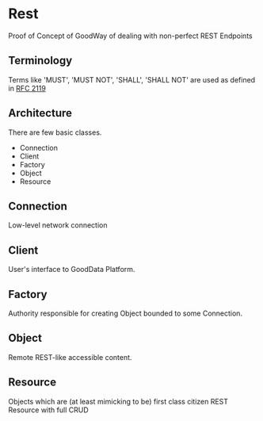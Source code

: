 # Rest

Proof of Concept of GoodWay of dealing with non-perfect REST Endpoints

## Terminology

Terms like 'MUST', 'MUST NOT', 'SHALL', 'SHALL NOT' are used as defined in [RFC 2119](https://www.ietf.org/rfc/rfc2119.txt)

## Architecture

There are few basic classes.

- Connection
- Client
- Factory
- Object
- Resource

## Connection

Low-level network connection

## Client

User's interface to GoodData Platform.

## Factory

Authority responsible for creating Object bounded to some Connection.

## Object

Remote REST-like accessible content.

## Resource

Objects which are (at least mimicking to be) first class citizen REST Resource with full CRUD
